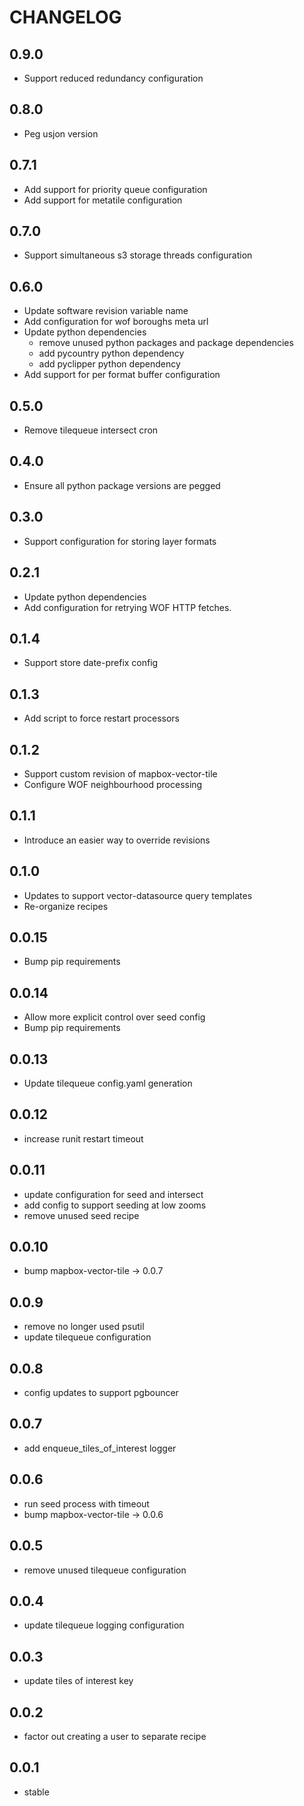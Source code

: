 CHANGELOG
=========

0.9.0
-----
* Support reduced redundancy configuration

0.8.0
-----
* Peg usjon version

0.7.1
-----
* Add support for priority queue configuration
* Add support for metatile configuration

0.7.0
-----
* Support simultaneous s3 storage threads configuration

0.6.0
-----
* Update software revision variable name
* Add configuration for wof boroughs meta url
* Update python dependencies
  - remove unused python packages and package dependencies
  - add pycountry python dependency
  - add pyclipper python dependency
* Add support for per format buffer configuration

0.5.0
-----
* Remove tilequeue intersect cron

0.4.0
-----
* Ensure all python package versions are pegged

0.3.0
-----
* Support configuration for storing layer formats

0.2.1
-----
* Update python dependencies
* Add configuration for retrying WOF HTTP fetches.

0.1.4
-----
* Support store date-prefix config

0.1.3
-----
* Add script to force restart processors

0.1.2
-----
* Support custom revision of mapbox-vector-tile
* Configure WOF neighbourhood processing

0.1.1
-----
* Introduce an easier way to override revisions

0.1.0
-----
* Updates to support vector-datasource query templates
* Re-organize recipes

0.0.15
------
* Bump pip requirements

0.0.14
------
* Allow more explicit control over seed config
* Bump pip requirements

0.0.13
------
* Update tilequeue config.yaml generation

0.0.12
------
* increase runit restart timeout

0.0.11
------
* update configuration for seed and intersect
* add config to support seeding at low zooms
* remove unused seed recipe

0.0.10
------
* bump mapbox-vector-tile -> 0.0.7

0.0.9
-----
* remove no longer used psutil
* update tilequeue configuration

0.0.8
-----
* config updates to support pgbouncer

0.0.7
-----
* add enqueue_tiles_of_interest logger

0.0.6
-----
* run seed process with timeout
* bump mapbox-vector-tile -> 0.0.6

0.0.5
-----
* remove unused tilequeue configuration

0.0.4
-----
* update tilequeue logging configuration

0.0.3
-----
* update tiles of interest key

0.0.2
-----
* factor out creating a user to separate recipe

0.0.1
-----
* stable
